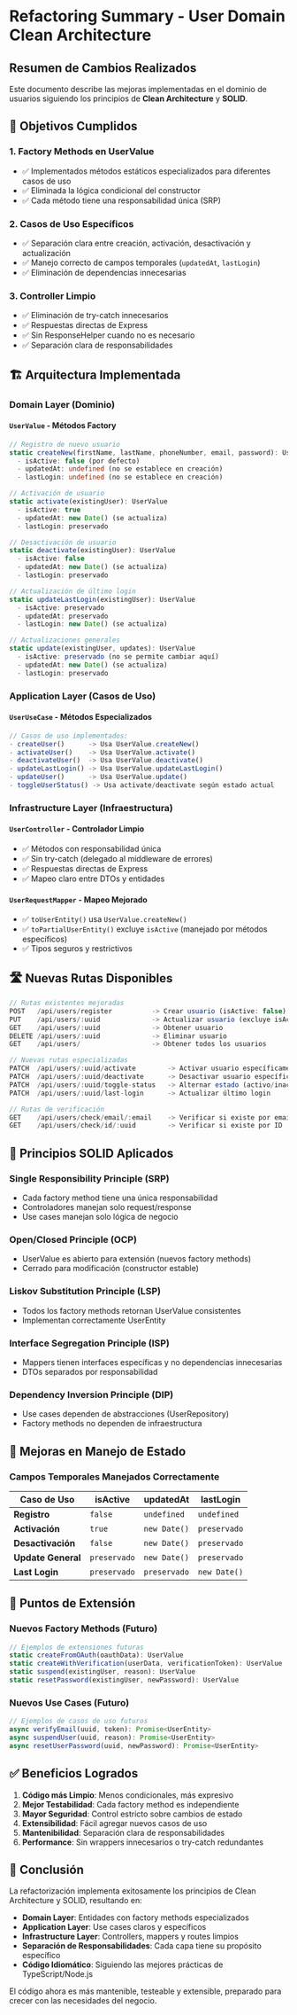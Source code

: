 # Refactoring Summary - User Domain Clean Architecture

## Resumen de Cambios Realizados

Este documento describe las mejoras implementadas en el dominio de usuarios siguiendo los principios de **Clean Architecture** y **SOLID**.

## 🎯 Objetivos Cumplidos

### 1. **Factory Methods en UserValue**
- ✅ Implementados métodos estáticos especializados para diferentes casos de uso
- ✅ Eliminada la lógica condicional del constructor
- ✅ Cada método tiene una responsabilidad única (SRP)

### 2. **Casos de Uso Específicos**
- ✅ Separación clara entre creación, activación, desactivación y actualización
- ✅ Manejo correcto de campos temporales (`updatedAt`, `lastLogin`)
- ✅ Eliminación de dependencias innecesarias

### 3. **Controller Limpio**
- ✅ Eliminación de try-catch innecesarios
- ✅ Respuestas directas de Express
- ✅ Sin ResponseHelper cuando no es necesario
- ✅ Separación clara de responsabilidades

## 🏗️ Arquitectura Implementada

### **Domain Layer (Dominio)**

#### `UserValue` - Métodos Factory
```typescript
// Registro de nuevo usuario
static createNew(firstName, lastName, phoneNumber, email, password): UserValue
  - isActive: false (por defecto)
  - updatedAt: undefined (no se establece en creación)
  - lastLogin: undefined (no se establece en creación)

// Activación de usuario
static activate(existingUser): UserValue
  - isActive: true
  - updatedAt: new Date() (se actualiza)
  - lastLogin: preservado

// Desactivación de usuario
static deactivate(existingUser): UserValue
  - isActive: false
  - updatedAt: new Date() (se actualiza)
  - lastLogin: preservado

// Actualización de último login
static updateLastLogin(existingUser): UserValue
  - isActive: preservado
  - updatedAt: preservado
  - lastLogin: new Date() (se actualiza)

// Actualizaciones generales
static update(existingUser, updates): UserValue
  - isActive: preservado (no se permite cambiar aquí)
  - updatedAt: new Date() (se actualiza)
  - lastLogin: preservado
```

### **Application Layer (Casos de Uso)**

#### `UserUseCase` - Métodos Especializados
```typescript
// Casos de uso implementados:
- createUser()      -> Usa UserValue.createNew()
- activateUser()    -> Usa UserValue.activate()
- deactivateUser()  -> Usa UserValue.deactivate()
- updateLastLogin() -> Usa UserValue.updateLastLogin()
- updateUser()      -> Usa UserValue.update()
- toggleUserStatus() -> Usa activate/deactivate según estado actual
```

### **Infrastructure Layer (Infraestructura)**

#### `UserController` - Controlador Limpio
- ✅ Métodos con responsabilidad única
- ✅ Sin try-catch (delegado al middleware de errores)
- ✅ Respuestas directas de Express
- ✅ Mapeo claro entre DTOs y entidades

#### `UserRequestMapper` - Mapeo Mejorado
- ✅ `toUserEntity()` usa `UserValue.createNew()`
- ✅ `toPartialUserEntity()` excluye `isActive` (manejado por métodos específicos)
- ✅ Tipos seguros y restrictivos

## 🛣️ Nuevas Rutas Disponibles

```typescript
// Rutas existentes mejoradas
POST   /api/users/register          -> Crear usuario (isActive: false)
PUT    /api/users/:uuid             -> Actualizar usuario (excluye isActive)
GET    /api/users/:uuid             -> Obtener usuario
DELETE /api/users/:uuid             -> Eliminar usuario
GET    /api/users/                  -> Obtener todos los usuarios

// Nuevas rutas especializadas
PATCH  /api/users/:uuid/activate        -> Activar usuario específicamente
PATCH  /api/users/:uuid/deactivate      -> Desactivar usuario específicamente
PATCH  /api/users/:uuid/toggle-status   -> Alternar estado (activo/inactivo)
PATCH  /api/users/:uuid/last-login      -> Actualizar último login

// Rutas de verificación
GET    /api/users/check/email/:email    -> Verificar si existe por email
GET    /api/users/check/id/:uuid        -> Verificar si existe por ID
```

## 🎯 Principios SOLID Aplicados

### **Single Responsibility Principle (SRP)**
- Cada factory method tiene una única responsabilidad
- Controladores manejan solo request/response
- Use cases manejan solo lógica de negocio

### **Open/Closed Principle (OCP)**
- UserValue es abierto para extensión (nuevos factory methods)
- Cerrado para modificación (constructor estable)

### **Liskov Substitution Principle (LSP)**
- Todos los factory methods retornan UserValue consistentes
- Implementan correctamente UserEntity

### **Interface Segregation Principle (ISP)**
- Mappers tienen interfaces específicas y no dependencias innecesarias
- DTOs separados por responsabilidad

### **Dependency Inversion Principle (DIP)**
- Use cases dependen de abstracciones (UserRepository)
- Factory methods no dependen de infraestructura

## 🔧 Mejoras en Manejo de Estado

### **Campos Temporales Manejados Correctamente**

| Caso de Uso | isActive | updatedAt | lastLogin |
|-------------|----------|-----------|-----------|
| **Registro** | `false` | `undefined` | `undefined` |
| **Activación** | `true` | `new Date()` | `preservado` |
| **Desactivación** | `false` | `new Date()` | `preservado` |
| **Update General** | `preservado` | `new Date()` | `preservado` |
| **Last Login** | `preservado` | `preservado` | `new Date()` |

## 🧪 Puntos de Extensión

### **Nuevos Factory Methods (Futuro)**
```typescript
// Ejemplos de extensiones futuras
static createFromOAuth(oauthData): UserValue
static createWithVerification(userData, verificationToken): UserValue
static suspend(existingUser, reason): UserValue
static resetPassword(existingUser, newPassword): UserValue
```

### **Nuevos Use Cases (Futuro)**
```typescript
// Ejemplos de casos de uso futuros
async verifyEmail(uuid, token): Promise<UserEntity>
async suspendUser(uuid, reason): Promise<UserEntity>
async resetUserPassword(uuid, newPassword): Promise<UserEntity>
```

## ✅ Beneficios Logrados

1. **Código más Limpio**: Menos condicionales, más expresivo
2. **Mejor Testabilidad**: Cada factory method es independiente
3. **Mayor Seguridad**: Control estricto sobre cambios de estado
4. **Extensibilidad**: Fácil agregar nuevos casos de uso
5. **Mantenibilidad**: Separación clara de responsabilidades
6. **Performance**: Sin wrappers innecesarios o try-catch redundantes

## 🎉 Conclusión

La refactorización implementa exitosamente los principios de Clean Architecture y SOLID, resultando en:

- **Domain Layer**: Entidades con factory methods especializados
- **Application Layer**: Use cases claros y específicos  
- **Infrastructure Layer**: Controllers, mappers y routes limpios
- **Separación de Responsabilidades**: Cada capa tiene su propósito específico
- **Código Idiomático**: Siguiendo las mejores prácticas de TypeScript/Node.js

El código ahora es más mantenible, testeable y extensible, preparado para crecer con las necesidades del negocio.
